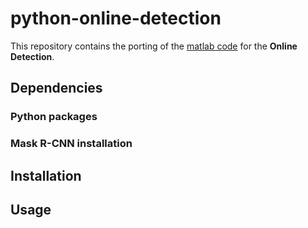 # python-online-detection
This repository contains the porting of the [matlab code](https://github.com/Arya07/matlab-online-detection-experiments) for the **Online Detection**.

## Dependencies
### Python packages
### Mask R-CNN installation

## Installation

## Usage
